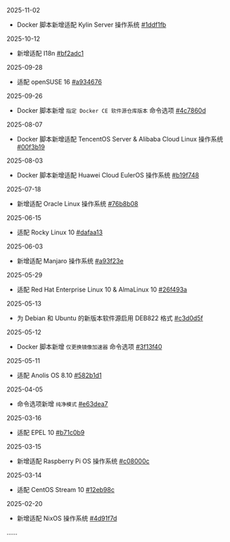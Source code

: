 2025-11-02

* Docker 脚本新增适配 Kylin Server 操作系统 [#1ddf1fb](https://github.com/SuperManito/LinuxMirrors/commit/1ddf1fb708987cf59c4ef56b0a0410caf1b8e726)

2025-10-12

  * 新增适配 I18n [#bf2adc1](https://github.com/SuperManito/LinuxMirrors/commit/bf2adc1adf4f2de4820f617a23aabf247a47281c)

2025-09-28

  * 适配 openSUSE 16 [#a934676](https://github.com/SuperManito/LinuxMirrors/commit/a934676aeb4dfc1d008b2b46ecea5811d7382317)

2025-09-26

  * Docker 脚本新增 `指定 Docker CE 软件源仓库版本` 命令选项 [#4c7860d](https://github.com/SuperManito/LinuxMirrors/commit/4c7860d48cfefded15c32f1baa0f544fde18e8ce)

2025-08-07

  * Docker 脚本新增适配 TencentOS Server & Alibaba Cloud Linux 操作系统 [#00f3b19](https://github.com/SuperManito/LinuxMirrors/commit/00f3b19edfcb152f22337306e7fc25e135e75c14)

2025-08-03

  * Docker 脚本新增适配 Huawei Cloud EulerOS 操作系统 [#b19f748](https://github.com/SuperManito/LinuxMirrors/commit/b19f748154d66fa6a385726ae899db5740499a7e)

2025-07-18

  * 新增适配 Oracle Linux 操作系统 [#76b8b08](https://github.com/SuperManito/LinuxMirrors/commit/76b8b0834ae493ed8731c83440c4a8f4dcad17dc)

2025-06-15

  * 适配 Rocky Linux 10 [#dafaa13](https://github.com/SuperManito/LinuxMirrors/commit/dafaa13e44209d719b5b6f06f4cc3c4f2ef24d3b)

2025-06-03

  * 新增适配 Manjaro 操作系统 [#a93f23e](https://github.com/SuperManito/LinuxMirrors/commit/a93f23e48d4ffbffb0e04efcf33138fc7218b560)

2025-05-29

  * 适配 Red Hat Enterprise Linux 10 & AlmaLinux 10 [#26f493a](https://github.com/SuperManito/LinuxMirrors/commit/26f493a762221569404d45a6556afd7945ac75f8)

2025-05-13

  * 为 Debian 和 Ubuntu 的新版本软件源启用 DEB822 格式 [#c3d0d5f](https://github.com/SuperManito/LinuxMirrors/commit/c3d0d5fa2c0993e104711f55e37fa8ada1031b5e)

2025-05-12

  * Docker 脚本新增 `仅更换镜像加速器` 命令选项 [#3f13f40](https://github.com/SuperManito/LinuxMirrors/commit/3f13f40111fa3631555ca7104cea21b4bb5adefa)

2025-05-11

  * 适配 Anolis OS 8.10 [#582b1d1](https://github.com/SuperManito/LinuxMirrors/commit/582b1d1fbcc3cab4899d4d400cf9a51023773aad)

2025-04-05

  * 命令选项新增 `纯净模式` [#e63dea7](https://github.com/SuperManito/LinuxMirrors/commit/e63dea7e64fa6c31ecee3c02b143924ab12917b4)

2025-03-16

  * 适配 EPEL 10 [#b71c0b9](https://github.com/SuperManito/LinuxMirrors/commit/b71c0b9790cc1dfb431729b817e726d6dd19a555)

2025-03-15

  * 新增适配 Raspberry Pi OS 操作系统 [#c08000c](https://github.com/SuperManito/LinuxMirrors/commit/c08000cb645994d669e5ca2678d429a9d9eb3c90)

2025-03-14

  * 适配 CentOS Stream 10 [#12eb98c](https://github.com/SuperManito/LinuxMirrors/commit/12eb98ce2945294873bfaa7b422fda175d9f8c10)

2025-02-20

  * 新增适配 NixOS 操作系统 [#4d91f7d](https://github.com/SuperManito/LinuxMirrors/commit/4d91f7d1b2ddd58f7794cc7620d0ea7e4f9af02b)

......
